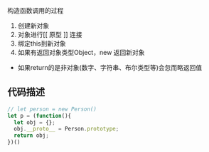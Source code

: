 构造函数调用的过程
1. 创建新对象
2. 对象进行[[ 原型 ]] 连接
3. 绑定this到新对象
4. 如果有返回对象类型Object，new 返回新对象
  - 如果return的是非对象(数字、字符串、布尔类型等)会忽而略返回值

## 代码描述
```js
// let person = new Person()
let p = (function(){
  let obj = {};
  obj.__proto__ = Person.prototype;
  return obj;
})()
```

    